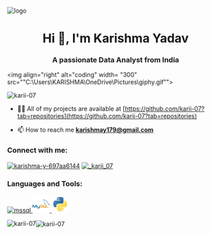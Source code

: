 ![logo](https://github.com/karii-07/karii-07/blob/main/GitHub%20Template.png)

<h1 align="center">Hi 👋, I'm Karishma Yadav</h1>
<h3 align="center">A passionate Data Analyst from India</h3>

<img align="right" alt="coding" width= "300" src=""C:\Users\KARISHMA\OneDrive\Pictures\giphy.gif""> 

<p align="left"> <img src="https://komarev.com/ghpvc/?username=karii-07&label=Profile%20views&color=0e75b6&style=flat" alt="karii-07" /> </p>

- 👨‍💻 All of my projects are available at [https://github.com/karii-07?tab=repositories](https://github.com/karii-07?tab=repositories)

- 📫 How to reach me **karishmay179@gmail.com**

<h3 align="left">Connect with me:</h3>
<p align="left">
<a href="https://linkedin.com/in/karishma-y-697aa6144" target="blank"><img align="center" src="https://raw.githubusercontent.com/rahuldkjain/github-profile-readme-generator/master/src/images/icons/Social/linked-in-alt.svg" alt="karishma-y-697aa6144" height="30" width="40" /></a>
<a href="https://kaggle.com/_karii_07" target="blank"><img align="center" src="https://raw.githubusercontent.com/rahuldkjain/github-profile-readme-generator/master/src/images/icons/Social/kaggle.svg" alt="_karii_07" height="30" width="40" /></a>
</p>

<h3 align="left">Languages and Tools:</h3>
<p align="left"> <a href="https://www.microsoft.com/en-us/sql-server" target="_blank" rel="noreferrer"> <img src="https://www.svgrepo.com/show/303229/microsoft-sql-server-logo.svg" alt="mssql" width="40" height="40"/> </a> <a href="https://www.mysql.com/" target="_blank" rel="noreferrer"> <img src="https://raw.githubusercontent.com/devicons/devicon/master/icons/mysql/mysql-original-wordmark.svg" alt="mysql" width="40" height="40"/> </a> <a href="https://www.python.org" target="_blank" rel="noreferrer"> <img src="https://raw.githubusercontent.com/devicons/devicon/master/icons/python/python-original.svg" alt="python" width="40" height="40"/> </a> </p>

<p><img align="left" src="https://github-readme-stats.vercel.app/api/top-langs?username=karii-07&show_icons=true&locale=en&layout=compact" alt="karii-07" /></p>

<p><img align="center" src="https://github-readme-streak-stats.herokuapp.com/?user=karii-07&" alt="karii-07" /></p>
